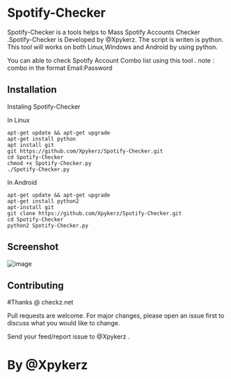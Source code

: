 # Spotify-Checker 

 Spotify-Checker is a tools helps to Mass Spotify Accounts Checker .Spotify-Checker is Developed by @Xpykerz. The script is writen is python. This tool will works on both Linux,Windows and Android by using python.
 
You can able to check Spotify Account Combo list using this tool .
note : combo in the format Email:Password

## Installation

Instaling Spotify-Checker

In Linux

```
apt-get update && apt-get upgrade
apt-get install python
apt install git
git https://github.com/Xpykerz/Spotify-Checker.git
cd Spotify-Checker
chmod +x Spotify-Checker.py
./Spotify-Checker.py
```
In Android

```
apt-get update && apt-get upgrade
apt-get install python2
apt-install git
git clone https://github.com/Xpykerz/Spotify-Checker.git
cd Spotify-Checker
python2 Spotify-Checker.py
```

## Screenshot
![image](https://github.com/Xpykerz/Spotify-Checker/blob/master/Screenshot.png)

## Contributing

#Thanks @ checkz.net

Pull requests are welcome. For major changes, please open an issue first to discuss what you would like to change.

Send your feed/report issue to @Xpykerz .

# By @Xpykerz
